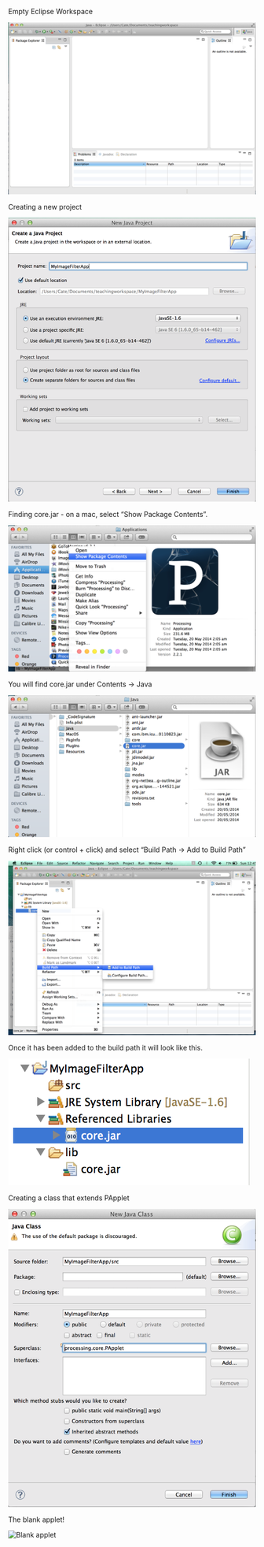 Empty Eclipse Workspace

![Empty eclipse](https://raw.githubusercontent.com/catehstn/image-filters/master/setup%20images/eclipseEmptyScreenShot.png)

Creating a new project

![Creating a new project](https://raw.githubusercontent.com/catehstn/image-filters/master/setup%20images/makingANewProject.png)

Finding core.jar - on a mac, select “Show Package Contents”.

![Show Package Contents](https://raw.githubusercontent.com/catehstn/image-filters/master/setup%20images/lookingInsideOfProcessing.png)

You will find core.jar under Contents -> Java

![Find core.jar](https://raw.githubusercontent.com/catehstn/image-filters/master/setup%20images/findingCoreJar.png)

Right click (or control + click) and select “Build Path -> Add to Build Path”

![Add to build path](https://raw.githubusercontent.com/catehstn/image-filters/master/setup%20images/addingToTheBuildPath.png)

Once it has been added to the build path it will look like this.

![After adding to build path](https://raw.githubusercontent.com/catehstn/image-filters/master/setup%20images/onTheBuildPath.png)

Creating a class that extends PApplet

![Creating class extending PApplet](https://raw.githubusercontent.com/catehstn/image-filters/master/setup%20images/creatingSomethingThatExtendsPApplet.png)

The blank applet!

![Blank applet](https://docs.google.com/file/d/0B5T9ZM8rsBJbMXoweEFoYzFRTEk)
